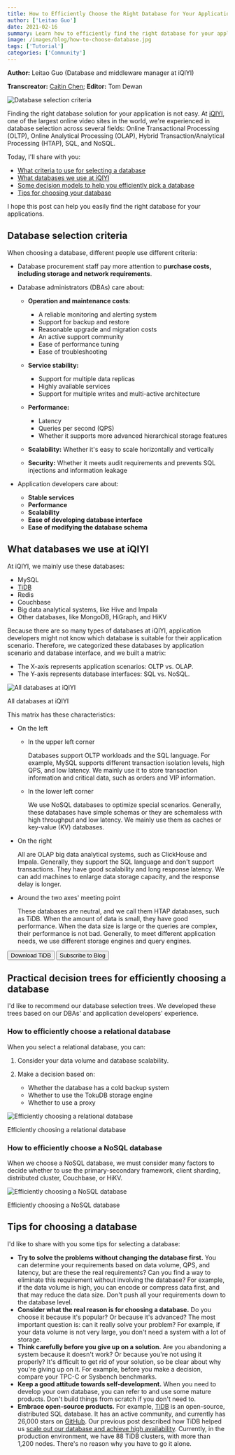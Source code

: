 ```yaml
---
title: How to Efficiently Choose the Right Database for Your Applications
author: ['Leitao Guo']
date: 2021-02-16
summary: Learn how to efficiently find the right database for your applications.
image: /images/blog/how-to-choose-database.jpg
tags: ['Tutorial']
categories: ['Community']
---
```


**Author:** Leitao Guo (Database and middleware manager at iQIYI)

**Transcreator:** [Caitin Chen](https://github.com/CaitinChen); **Editor:** Tom Dewan

![Database selection criteria](media/how-to-choose-database.jpg)

Finding the right database solution for your application is not easy. At [iQIYI](https://en.wikipedia.org/wiki/IQIYI), one of the largest online video sites in the world, we're experienced in database selection across several fields: Online Transactional Processing (OLTP), Online Analytical Processing (OLAP), Hybrid Transaction/Analytical Processing (HTAP), SQL, and NoSQL.

Today, I'll share with you:

* [What criteria to use for selecting a database](#database-selection-criteria)
* [What databases we use at iQIYI](#what-databases-we-use-at-iqiyi)
* [Some decision models to help you efficiently pick a database](#practical-decision-trees-for-efficiently-choosing-a-database)
* [Tips for choosing your database](#tips-for-choosing-a-database)

I hope this post can help you easily find the right database for your applications.

## Database selection criteria

When choosing a database, different people use different criteria:

* Database procurement staff pay more attention to **purchase costs, including storage and network requirements**.

* Database administrators (DBAs) care about:

    * **Operation and maintenance costs**:

        * A reliable monitoring and alerting system
        * Support for backup and restore
        * Reasonable upgrade and migration costs
        * An active support community
        * Ease of performance tuning
        * Ease of troubleshooting

    * **Service stability:**

        * Support for multiple data replicas
        * Highly available services
        * Support for multiple writes and multi-active architecture

    * **Performance:**

        * Latency
        * Queries per second (QPS)
        * Whether it supports more advanced hierarchical storage features

    * **Scalability:** Whether it's easy to scale horizontally and vertically

    * **Security:** Whether it meets audit requirements and prevents SQL injections and information leakage

* Application developers care about:

    * **Stable services**
    * **Performance**
    * **Scalability**
    * **Ease of developing database interface**
    * **Ease of modifying the database schema**

## What databases we use at iQIYI

At iQIYI, we mainly use these databases:

* MySQL
* [TiDB](https://docs.pingcap.com/tidb/stable/overview)
* Redis
* Couchbase
* Big data analytical systems, like Hive and Impala
* Other databases, like MongoDB, HiGraph, and HiKV

Because there are so many types of databases at iQIYI, application developers might not know which database is suitable for their application scenario. Therefore, we categorized these databases by application scenario and database interface, and we built a matrix:

* The X-axis represents application scenarios: OLTP vs. OLAP.
* The Y-axis represents database interfaces: SQL vs. NoSQL.

![All databases at iQIYI](media/databases-types-at-iqiyi.jpg)
<div class="caption-center"> All databases at iQIYI </div>

This matrix has these characteristics:

* On the left

    * In the upper left corner

        Databases support OLTP workloads and the SQL language. For example, MySQL supports different transaction isolation levels, high QPS, and low latency. We mainly use it to store transaction information and critical data, such as orders and VIP information.

    * In the lower left corner

        We use NoSQL databases to optimize special scenarios. Generally, these databases have simple schemas or they are schemaless with high throughput and low latency. We mainly use them as caches or key-value (KV) databases.

* On the right

    All are OLAP big data analytical systems, such as ClickHouse and Impala. Generally, they support the SQL language and don't support transactions. They have good scalability and long response latency. We can add machines to enlarge data storage capacity, and the response delay is longer.

* Around the two axes' meeting point

    These databases are neutral, and we call them HTAP databases, such as TiDB. When the amount of data is small, they have good performance. When the data size is large or the queries are complex, their performance is not bad. Generally, to meet different application needs, we use different storage engines and query engines.

<div class="trackable-btns">
  <a href="/download" onclick="trackViews('INSERT TITLE', 'download-tidb-btn-middle')"><button>Download TiDB</button></a>
  <a href="https://share.hsforms.com/1e2W03wLJQQKPd1d9rCbj_Q2npzm" onclick="trackViews('INSERT TITLE', 'subscribe-blog-btn-middle')"><button>Subscribe to Blog</button></a>
  </div>

## Practical decision trees for efficiently choosing a database

I'd like to recommend our database selection trees. We developed these trees based on our DBAs' and application developers' experience.

### How to efficiently choose a relational database

When you select a relational database, you can:

1. Consider your data volume and database scalability.

2. Make a decision based on:

    * Whether the database has a cold backup system
    * Whether to use the TokuDB storage engine
    * Whether to use a proxy

![Efficiently choosing a relational database](media/efficiently-choosing-relational-database.jpg)
<div class="caption-center"> Efficiently choosing a relational database </div>

### How to efficiently choose a NoSQL database

When we choose a NoSQL database, we must consider many factors to decide whether to use the primary-secondary framework, client sharding, distributed cluster, Couchbase, or HiKV.

![Efficiently choosing a NoSQL database](media/efficiently-choosing-nosql-database.jpg)
<div class="caption-center"> Efficiently choosing a NoSQL database </div>

## Tips for choosing a database

I'd like to share with you some tips for selecting a database:

* **Try to solve the problems without changing the database first.** You can determine your requirements based on data volume, QPS, and latency, but are these the real requirements? Can you find a way to eliminate this requirement without involving the database? For example, if the data volume is high, you can encode or compress data first, and that may reduce the data size. Don't push all your requirements down to the database level.
* **Consider what the real reason is for choosing a database.** Do you choose it because it's popular? Or because it's advanced? The most important question is: can it really solve your problem? For example, if your data volume is not very large, you don't need a system with a lot of storage.
* **Think carefully before you give up on a solution.** Are you abandoning a system because it doesn't work? Or because you're not using it properly? It's difficult to get rid of your solution, so be clear about why you're giving up on it. For example, before you make a decision, compare your TPC-C or Sysbench benchmarks.
* **Keep a good attitude towards self-development.** When you need to develop your own database, you can refer to and use some mature products. Don't build things from scratch if you don't need to.
* **Embrace open-source products.** For example, [TiDB](https://docs.pingcap.com/tidb/stable/overview) is an open-source, distributed SQL database. It has an active community, and currently has 26,000 stars on [GitHub](https://github.com/pingcap/tidb). Our previous post described how TiDB helped us [scale out our database and achieve high availability](https://pingcap.com/case-studies/tidb-in-iqiyi). Currently, in the production environment, we have 88 TiDB clusters, with more than 1,200 nodes. There's no reason why you have to go it alone.
